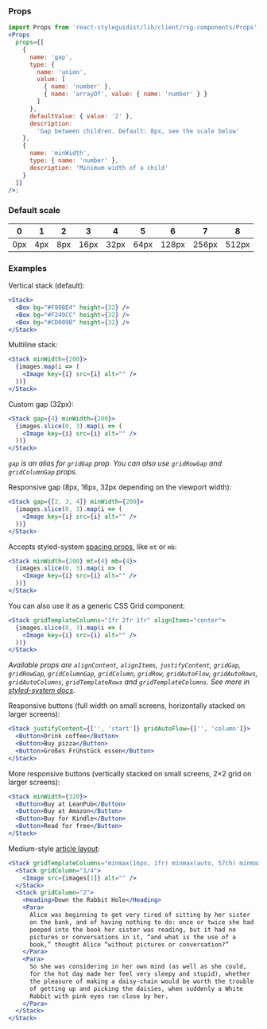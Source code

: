 ### Props

```jsx noeditor
import Props from 'react-styleguidist/lib/client/rsg-components/Props';
<Props
  props={[
    {
      name: 'gap',
      type: {
        name: 'union',
        value: [
          { name: 'number' },
          { name: 'arrayOf', value: { name: 'number' } }
        ]
      },
      defaultValue: { value: '2' },
      description:
        'Gap between children. Default: 8px, see the scale below'
    },
    {
      name: 'minWidth',
      type: { name: 'number' },
      description: 'Minimum width of a child'
    }
  ]}
/>;
```

### Default scale

| 0   | 1   | 2   | 3    | 4    | 5    | 6     | 7     | 8     |
| --- | --- | --- | ---- | ---- | ---- | ----- | ----- | ----- |
| 0px | 4px | 8px | 16px | 32px | 64px | 128px | 256px | 512px |

### Examples

Vertical stack (default):

```jsx
<Stack>
  <Box bg="#F99BE4" height={32} />
  <Box bg="#F249CC" height={32} />
  <Box bg="#CD009B" height={32} />
</Stack>
```

Multiline stack:

```jsx
<Stack minWidth={200}>
  {images.map(i => (
    <Image key={i} src={i} alt="" />
  ))}
</Stack>
```

Custom gap (32px):

```jsx
<Stack gap={4} minWidth={200}>
  {images.slice(0, 3).map(i => (
    <Image key={i} src={i} alt="" />
  ))}
</Stack>
```

_`gap` is an alias for `gridGap` prop. You can also use `gridRowGap` and `gridColumnGap` props._

Responsive gap (8px, 16px, 32px depending on the viewport width):

```jsx
<Stack gap={[2, 3, 4]} minWidth={200}>
  {images.slice(0, 3).map(i => (
    <Image key={i} src={i} alt="" />
  ))}
</Stack>
```

Accepts styled-system [spacing props](https://styled-system.com/table#space), like `mt` or `mb`:

```jsx
<Stack minWidth={200} mt={4} mb={4}>
  {images.slice(0, 3).map(i => (
    <Image key={i} src={i} alt="" />
  ))}
</Stack>
```

You can also use it as a generic CSS Grid component:

```jsx
<Stack gridTemplateColumns="1fr 2fr 1fr" alignItems="center">
  {images.slice(0, 3).map(i => (
    <Image key={i} src={i} alt="" />
  ))}
</Stack>
```

_Available props are `alignContent`, `alignItems`, `justifyContent`, `gridGap`, `gridRowGap`, `gridColumnGap`, `gridColumn`, `gridRow`, `gridAutoFlow`, `gridAutoRows`, `gridAutoColumns`, `gridTemplateRows` and `gridTemplateColumns`. See more in [styled-system docs](https://styled-system.com/table#grid-layout)._

Responsive buttons (full width on small screens, horizontally stacked on larger screens):

```jsx
<Stack justifyContent={['', 'start']} gridAutoFlow={['', 'column']}>
  <Button>Drink coffee</Button>
  <Button>Buy pizza</Button>
  <Button>Großes Frühstück essen</Button>
</Stack>
```

More responsive buttons (vertically stacked on small screens, 2×2 grid on larger screens):

```jsx
<Stack minWidth={320}>
  <Button>Buy at LeanPub</Button>
  <Button>Buy at Amazon</Button>
  <Button>Buy for Kindle</Button>
  <Button>Read for free</Button>
</Stack>
```

Medium-style [article layout](http://gedd.ski/post/article-grid-layout/):

```jsx
<Stack gridTemplateColumns="minmax(16px, 1fr) minmax(auto, 57ch) minmax(16px, 1fr)">
  <Stack gridColumn="1/4">
    <Image src={images[1]} alt="" />
  </Stack>
  <Stack gridColumn="2">
    <Heading>Down the Rabbit Hole</Heading>
    <Para>
      Alice was beginning to get very tired of sitting by her sister
      on the bank, and of having nothing to do: once or twice she had
      peeped into the book her sister was reading, but it had no
      pictures or conversations in it, “and what is the use of a
      book,” thought Alice “without pictures or conversation?”
    </Para>
    <Para>
      So she was considering in her own mind (as well as she could,
      for the hot day made her feel very sleepy and stupid), whether
      the pleasure of making a daisy-chain would be worth the trouble
      of getting up and picking the daisies, when suddenly a White
      Rabbit with pink eyes ran close by her.
    </Para>
  </Stack>
</Stack>
```

